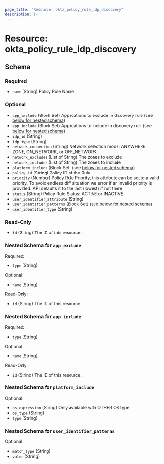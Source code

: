 ```yaml
---
page_title: "Resource: okta_policy_rule_idp_discovery"
description: |-
---
```


# Resource: okta_policy_rule_idp_discovery

<!-- schema generated by tfplugindocs -->

## Schema

### Required

- `name` (String) Policy Rule Name

### Optional

- `app_exclude` (Block Set) Applications to exclude in discovery rule (see [below for nested schema](#nestedblock--app_exclude))
- `app_include` (Block Set) Applications to include in discovery rule (see [below for nested schema](#nestedblock--app_include))
- `idp_id` (String)
- `idp_type` (String)
- `network_connection` (String) Network selection mode: ANYWHERE, ZONE, ON_NETWORK, or OFF_NETWORK.
- `network_excludes` (List of String) The zones to exclude
- `network_includes` (List of String) The zones to include
- `platform_include` (Block Set) (see [below for nested schema](#nestedblock--platform_include))
- `policy_id` (String) Policy ID of the Rule
- `priority` (Number) Policy Rule Priority, this attribute can be set to a valid priority. To avoid endless diff situation we error if an invalid priority is provided. API defaults it to the last (lowest) if not there.
- `status` (String) Policy Rule Status: ACTIVE or INACTIVE.
- `user_identifier_attribute` (String)
- `user_identifier_patterns` (Block Set) (see [below for nested schema](#nestedblock--user_identifier_patterns))
- `user_identifier_type` (String)

### Read-Only

- `id` (String) The ID of this resource.

<a id="nestedblock--app_exclude"></a>

### Nested Schema for `app_exclude`

Required:

- `type` (String)

Optional:

- `name` (String)

Read-Only:

- `id` (String) The ID of this resource.

<a id="nestedblock--app_include"></a>

### Nested Schema for `app_include`

Required:

- `type` (String)

Optional:

- `name` (String)

Read-Only:

- `id` (String) The ID of this resource.

<a id="nestedblock--platform_include"></a>

### Nested Schema for `platform_include`

Optional:

- `os_expression` (String) Only available with OTHER OS type
- `os_type` (String)
- `type` (String)

<a id="nestedblock--user_identifier_patterns"></a>

### Nested Schema for `user_identifier_patterns`

Optional:

- `match_type` (String)
- `value` (String)
